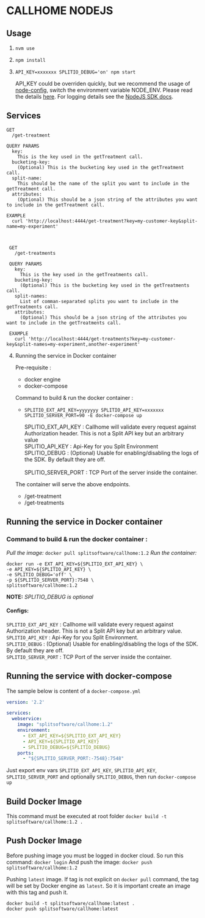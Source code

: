 # CALLHOME NODEJS

## Usage

1. `nvm use`
2. `npm install`
3. `API_KEY=xxxxxxx SPLITIO_DEBUG='on' npm start`

   API_KEY could be overriden quickly, but we recommend the usage of [node-config](https://github.com/lorenwest/node-config#quick-start),
   switch the environment variable NODE_ENV. Please read the details [here](https://github.com/lorenwest/node-config#quick-start).
   For logging details see the [NodeJS SDK docs](https://docs.split.io/docs/nodejs-sdk-overview#section-logging).

## Services

    GET
      /get-treatment

    QUERY PARAMS
      key:
        This is the key used in the getTreatment call.
      bucketing-key:
        (Optional) This is the bucketing key used in the getTreatment call.
      split-name:
        This should be the name of the split you want to include in the getTreatment call.
      attributes:
        (Optional) This should be a json string of the attributes you want to include in the getTreatment call.

    EXAMPLE
      curl 'http://localhost:4444/get-treatment?key=my-customer-key&split-name=my-experiment'



     GET
       /get-treatments

     QUERY PARAMS
       key:
         This is the key used in the getTreatments call.
       bucketing-key:
         (Optional) This is the bucketing key used in the getTreatments call.
       split-names:
         List of comman-separated splits you want to include in the getTreatments call.
       attributes:
         (Optional) This should be a json string of the attributes you want to include in the getTreatments call.

     EXAMPLE
       curl 'http://localhost:4444/get-treatments?key=my-customer-key&split-names=my-experiment,another-experiment'

4. Running the service in Docker container

    Pre-requisite :
    - docker engine
    - docker-compose

    Command to build & run the docker container :
    - `SPLITIO_EXT_API_KEY=yyyyyyy SPLITIO_API_KEY=xxxxxxx SPLITIO_SERVER_PORT=90 -E docker-compose up`

      SPLITIO_EXT_API_KEY : Callhome will validate every request against Authorization header. This is not a Split API key but an arbitrary value <br>
      SPLITIO_API_KEY : Api-Key for you Split Environment <br>
      SPLITIO_DEBUG : (Optional) Usable for enabling/disabling the logs of the SDK. By default they are off. <br>      
      SPLITIO_SERVER_PORT : TCP Port of the server inside the container.

    The container will serve the above endpoints.
    - /get-treatment
    - /get-treatments

## Running the service in Docker container

### Command to build & run the docker container :
*Pull the image:* `docker pull splitsoftware/callhome:1.2`
*Run the container:*
```shell
docker run -e EXT_API_KEY=${SPLITIO_EXT_API_KEY} \
-e API_KEY=${SPLITIO_API_KEY} \
-e SPLITIO_DEBUG='off' \ 
-p ${SPLITIO_SERVER_PORT}:7548 \
splitsoftware/callhome:1.2
```
**NOTE:** *SPLITIO_DEBUG is optional*

#### Configs:
`SPLITIO_EXT_API_KEY` : Callhome will validate every request against Authorization header. This is not a Split API key but an arbitrary value.  
`SPLITIO_API_KEY` : Api-Key for you Split Environment.  
`SPLITIO_DEBUG` : (Optional) Usable for enabling/disabling the logs of the SDK. By default they are off.  
`SPLITIO_SERVER_PORT` :  TCP Port of the server inside the container.

## Running the service with docker-compose
The sample below is content of a `docker-compose.yml`
```yaml
version: '2.2'

services:
  webservice:
    image: "splitsoftware/callhome:1.2"
    environment:
      - EXT_API_KEY=${SPLITIO_EXT_API_KEY}
      - API_KEY=${SPLITIO_API_KEY}
      - SPLITIO_DEBUG=${SPLITIO_DEBUG}      
    ports:
      - "${SPLITIO_SERVER_PORT:-7548}:7548"
```
Just export env vars `SPLITIO_EXT_API_KEY`, `SPLITIO_API_KEY`, `SPLITIO_SERVER_PORT` and optionally `SPLITIO_DEBUG`, then run `docker-compose up`

## Build Docker Image
This command must be executed at root folder
`docker build -t splitsoftware/callhome:1.2 .`

## Push Docker Image
Before pushing image you must be logged in docker cloud. So run this command:
`docker login`
And push the image:
`docker push splitsoftware/callhome:1.2`

Pushing `latest` image. If tag is not explicit on `docker pull` command, the tag will be set by Docker engine as `latest`. So it is important create an image with this tag and push it.

```shell
docker build -t splitsoftware/callhome:latest .
docker push splitsoftware/callhome:latest
```

